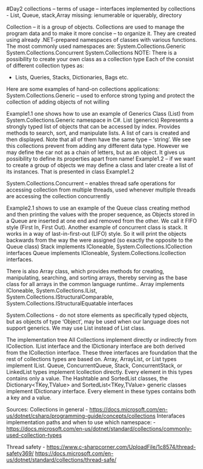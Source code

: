 #Day2
collections – terms of usage – interfaces implemented by collections - List, Queue, stack,Array
missing: ienumerable or iquerably, directory

Collection – it is a group of objects. Collections are used to manage the program data and to make it more concise – to organize it. They are created using already .NET-prepared namespaces of classes with various functions. The most commonly used namespaces are:
System.Collections.Generic
System.Collections.Concurrent
System.Collections
NOTE: There is a possibility to create your own class as a collection type
Each of the consist of different collection types as:
- Lists, Queries, Stacks, Dictionaries, Bags etc.

Here are some examples of hand-on collections applications:
System.Collections.Generic – used to enforce strong typing and protect the collection of adding objects of not willing 

Example1.1 one shows how to use an example of Generics Class (List<T>) from System.Collections.Generic namespace in C#. List<T> (generics) Represents a strongly typed list of objects that can be accessed by index. Provides methods to search, sort, and manipulate lists. A list of cars is created and then displayed. Note that all of them have the same type – ‘string’. We see this collections prevent from adding any different data type. However we may define the car not as a chain of letters, but as an object. It gives us possibility to define its properties apart from name!
Example1.2 – if we want to create a group of objects we may define a class and later create a list of its instances. That is presented in class Example1.2

System.Collections.Concurrent – enables thread safe operations for accessing collection from multiple threads, used whenever multiple threads are accessing the collection concurrently

Example2.1 shows to use an example of the Queue class creating method and then printing the values with the proper sequence, as Objects stored in a Queue are inserted at one end and removed from the other. We call it FIFO style (First In, First Out). Another example of concurrent class is stack. It works in a way of last-in-first-out (LIFO) style. So it will print the objects backwards from the way the were assigned (so exactly the opposite to the Queue class)
Stack implements ICloneable, System.Collections.ICollection interfaces
Queue implements ICloneable, System.Collections.Icollection interfaces.

There is also Array class, which provides methods for creating, manipulating, searching, and sorting arrays, thereby serving as the base class for all arrays in the common language runtime.. 
Array implements ICloneable, System.Collections.IList, System.Collections.IStructuralComparable, System.Collections.IStructuralEquatable interfaces

System.Collections - do not store elements as specifically typed objects, but as objects of type ‘Object’, may be used when our language does not support generics. We may use List instead of List<T> class.

The implementation tree
All Collections implement directly or indirectly from ICollection.  IList interface and the IDictionary interface are both derived from the ICollection interface. These three interfaces are foundation that the rest of collections types are based on. Array, ArrayList, or List<T> types implement IList. Queue, ConcurrentQueue<T>, Stack, ConcurrentStack<T>, or LinkedList<T> types implement Icollection directly. Every element in this types contains only a value.
The Hashtable and SortedList classes, the Dictionary<TKey,TValue> and SortedList<TKey,TValue> generic classes implement IDictionary interface. Every element in these types contains both a key and a value.





Sources:
Collections in general - https://docs.microsoft.com/en-us/dotnet/csharp/programming-guide/concepts/collections
Interafaces implementation paths and when to use which namespace: - https://docs.microsoft.com/en-us/dotnet/standard/collections/commonly-used-collection-types

Thread safety - https://www.c-sharpcorner.com/UploadFile/1c8574/thread-safety369/
		https://docs.microsoft.com/en-us/dotnet/standard/collections/thread-safe/


